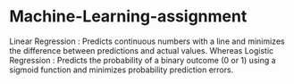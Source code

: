 # Machine-Learning-assignment
Linear Regression : Predicts continuous numbers with a line and  minimizes the difference between predictions and actual values.  Whereas Logistic Regression : Predicts the probability of a binary outcome (0 or 1) using a sigmoid function and minimizes probability prediction errors.
